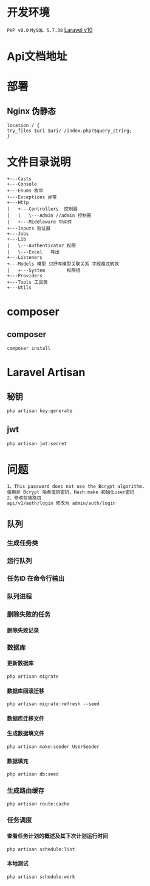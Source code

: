 # 开发环境

`PHP v8.0`  `MySQL 5.7.38` [Laravel v10](https://learnku.com/docs/laravel/10.x)

# Api文档地址


# 部署

## Nginx 伪静态

``` 
location / {
try_files $uri $uri/ /index.php?$query_string;
}
``` 

# 文件目录说明

``` 
+---Casts
+---Console
+---Enums 枚举
+---Exceptions 异常
+---Http
|   +---Controllers  控制器
|   |   \---Admin //admin 控制器
|   +---Middleware 中间件
+---Inputs 验证器
+---Jobs
+---Lib
|   \---Authenticator 权限
|   \---Excel   导出
+---Listeners
+---Models 模型 只抒写模型关联关系 字段格式转换
|   +---System        权限组
+---Providers
+---Tools 工具类
+---Utils
``` 

# composer

## composer

`composer install`

# Laravel Artisan

## 秘钥

```
php artisan key:generate
```

## jwt
```shell
php artisan jwt:secret
```

# 问题
```markdown
1、This password does not use the Bcrypt algorithm.
使用非 Bcrypt 哈希值的密码，Hash:make 初始化user密码
2、修改前端路由
api/v1/auth/login 修改为 admin/auth/login

```


## 队列

### 生成任务类

### 运行队列

### 任务ID 在命令行输出

### 队列进程

### 删除失败的任务

#### 删除失败记录

### 数据库

#### 更新数据库

`php artisan migrate`

#### 数据库回滚迁移

`php artisan migrate:refresh --seed`

#### 数据库迁移文件

#### 生成数据填文件

`php artisan make:seeder UserSeeder`

#### 数据填充

`php artisan db:seed`

### 生成路由缓存

`php artisan route:cache`

### 任务调度

#### 查看任务计划的概述及其下次计划运行时间

`php artisan schedule:list`

#### 本地测试

`php artisan schedule:work`
